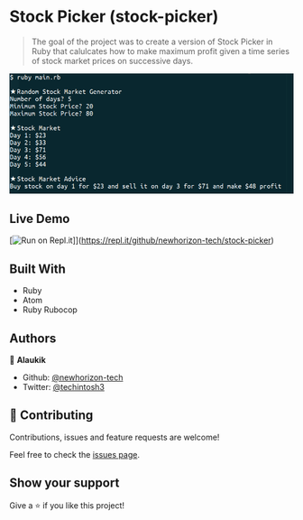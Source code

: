# Stock Picker (stock-picker)

> The goal of the project was to create a version of Stock Picker in Ruby that calulcates how to make maximum profit given a time series of stock market prices on successive days.


![screenshot](screenshot.png)  

## Live Demo

[![Run on Repl.it](https://repl.it/badge/github/newhorizon-tech/stock-picker)]](https://repl.it/github/newhorizon-tech/stock-picker)

## Built With

- Ruby
- Atom
- Ruby Rubocop

## Authors

👤 **Alaukik**

- Github: [@newhorizon-tech](https://github.com/newhorizon-tech)
- Twitter: [@techintosh3](https://twitter.com/techintosh3)

## 🤝 Contributing

Contributions, issues and feature requests are welcome!

Feel free to check the [issues page](https://github.com/newhorizon-tech/stock-picker/issues).

## Show your support

Give a ⭐️ if you like this project!
